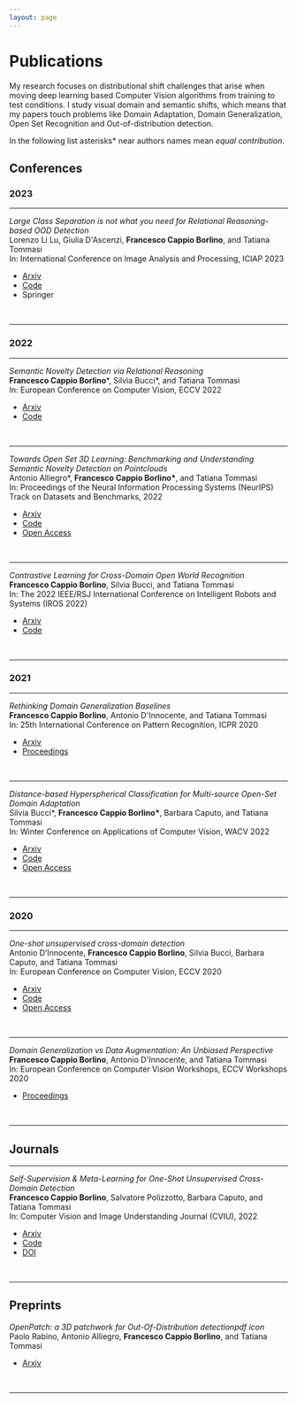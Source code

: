 ```yaml
---
layout: page
---
```

# Publications 

My research focuses on distributional shift challenges that arise when moving deep learning based
Computer Vision algorithms from training to test conditions. I study visual domain and
semantic shifts, which means that my papers touch problems like Domain Adaptation, Domain
Generalization, Open Set Recognition and Out-of-distribution detection. 

In the following list asterisks\* near authors names mean *equal contribution*.

## Conferences 

### 2023

------
*Large Class Separation is not what you need for Relational Reasoning-based OOD Detection*<br>
Lorenzo Li Lu, Giulia D'Ascenzi, **Francesco Cappio Borlino**, and Tatiana Tommasi<br>
In: International Conference on Image Analysis and Processing, ICIAP 2023
<ul class="post-categories">
      <li><a href="https://arxiv.org/abs/2307.06179">Arxiv</a></li>
      <li><a href="https://github.com/lulor/ood-class-separation">Code</a></li>
      <li><a href="https://link.springer.com/chapter/10.1007/978-3-031-43153-1_25"></a>Springer</li>
</ul><br>

------

### 2022

------
*Semantic Novelty Detection via Relational Reasoning*<br>
**Francesco Cappio Borlino**\*, Silvia Bucci\*, and Tatiana Tommasi<br>
In: European Conference on Computer Vision, ECCV 2022
<ul class="post-categories">
      <li><a href="https://arxiv.org/abs/2207.08699">Arxiv</a></li>
      <li><a href="https://github.com/FrancescoCappio/ReSeND">Code</a></li>
</ul><br>

------
*Towards Open Set 3D Learning: Benchmarking and Understanding Semantic Novelty Detection on Pointclouds*<br>
Antonio Alliegro\*, **Francesco Cappio Borlino\***, and Tatiana Tommasi<br>
In: Proceedings of the Neural Information Processing Systems (NeurIPS) Track on Datasets and Benchmarks, 2022
<ul class="post-categories">
      <li><a href="https://arxiv.org/abs/2207.11554">Arxiv</a></li>
      <li><a href="https://github.com/antoalli/3D_OS">Code</a></li>
      <li><a href="https://openreview.net/forum?id=X2dHozbd1at">Open Access</a></li>
</ul><br>

------
*Contrastive Learning for Cross-Domain Open World Recognition*<br>
**Francesco Cappio Borlino**, Silvia Bucci, and Tatiana Tommasi<br>
In: The 2022 IEEE/RSJ International Conference on Intelligent Robots and Systems (IROS 2022)
<ul class="post-categories">
      <li><a href="https://arxiv.org/abs/2203.09257">Arxiv</a></li>
      <li><a href="https://github.com/FrancescoCappio/Contrastive_Open_World">Code</a></li>
</ul><br>

------


### 2021

------
*Rethinking Domain Generalization Baselines*<br>
**Francesco Cappio Borlino**, Antonio D'Innocente, and Tatiana Tommasi<br>
In: 25th International Conference on Pattern Recognition, ICPR 2020
<ul class="post-categories">
      <li><a href="https://arxiv.org/abs/2101.09060">Arxiv</a></li>
      <li><a href="https://ieeexplore.ieee.org/document/9412735">Proceedings</a></li>
</ul><br>

------
*Distance-based Hyperspherical Classification for Multi-source Open-Set Domain Adaptation*<br>
Silvia Bucci\*, **Francesco Cappio Borlino\***, Barbara Caputo, and Tatiana Tommasi<br>
In:  Winter Conference on Applications of Computer Vision, WACV 2022
<ul class="post-categories">
      <li><a href="https://arxiv.org/abs/2107.02067">Arxiv</a></li>
      <li><a href="https://github.com/silvia1993/HyMOS">Code</a></li>
      <li><a href="https://openaccess.thecvf.com/content/WACV2022/html/Bucci_Distance-Based_Hyperspherical_Classification_for_Multi-Source_Open-Set_Domain_Adaptation_WACV_2022_paper.html">Open Access</a></li>
</ul><br>

------

### 2020

------
*One-shot unsupervised cross-domain detection*<br>
Antonio D’Innocente, **Francesco Cappio Borlino**, Silvia Bucci, Barbara Caputo, and Tatiana Tommasi<br>
In: European Conference on Computer Vision, ECCV 2020
<ul class="post-categories">
      <li><a href="https://arxiv.org/abs/2005.11610">Arxiv</a></li>
      <li><a href="https://github.com/VeloDC/oshot_detection">Code</a></li>
      <li><a href="https://www.ecva.net/papers/eccv_2020/papers_ECCV/html/2621_ECCV_2020_paper.php">Open Access</a></li>
</ul><br>

------
*Domain Generalization vs Data Augmentation: An Unbiased Perspective*<br>
**Francesco Cappio Borlino**, Antonio D'Innocente, and Tatiana Tommasi<br>
In: European Conference on Computer Vision Workshops, ECCV Workshops 2020
<ul class="post-categories">
      <li><a href="https://link.springer.com/chapter/10.1007/978-3-030-66415-2_50">Proceedings</a></li>
</ul><br>

------

## Journals 

------
*Self-Supervision & Meta-Learning for One-Shot Unsupervised Cross-Domain Detection*<br>
**Francesco Cappio Borlino**, Salvatore Polizzotto, Barbara Caputo, and Tatiana Tommasi<br>
In: Computer Vision and Image Understanding Journal (CVIU), 2022
<ul class="post-categories">
      <li><a href="https://arxiv.org/abs/2106.03496">Arxiv</a></li>
      <li><a href="https://github.com/FrancescoCappio/OSHOT-meta-learning">Code</a></li>
      <li><a href="https://doi.org/10.1016/j.cviu.2022.103549">DOI</a></li>
</ul><br>

------

## Preprints

*OpenPatch: a 3D patchwork for Out-Of-Distribution detectionpdf icon*<br>
Paolo Rabino, Antonio Alliegro, **Francesco Cappio Borlino**, and Tatiana Tommasi<br>
<ul class="post-categories">
      <li><a href="https://arxiv.org/abs/2310.03388">Arxiv</a></li>
</ul><br>

------

